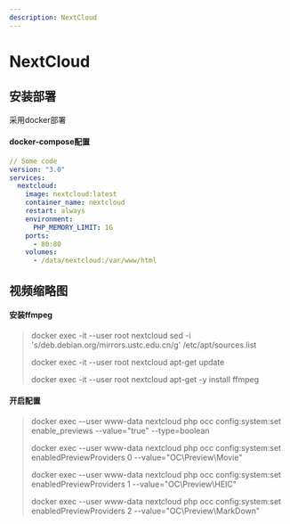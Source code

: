 ```yaml
---
description: NextCloud
---
```


# NextCloud

## 安装部署

采用docker部署

#### docker-compose配置

```yaml
// Some code
version: "3.0"
services:
  nextcloud:
    image: nextcloud:latest
    container_name: nextcloud
    restart: always
    environment:
      PHP_MEMORY_LIMIT: 1G
    ports:
      - 80:80
    volumes:
      - /data/nextcloud:/var/www/html
```

## 视频缩略图

#### 安装ffmpeg

> docker exec -it --user root nextcloud sed -i 's/deb.debian.org/mirrors.ustc.edu.cn/g' /etc/apt/sources.list
>
> docker exec -it --user root nextcloud apt-get update
>
> docker exec -it --user root nextcloud apt-get -y install ffmpeg

#### 开启配置

> docker exec --user www-data nextcloud php occ config:system:set enable\_previews --value="true" --type=boolean
>
> docker exec --user www-data nextcloud php occ config:system:set enabledPreviewProviders 0 --value="OC\Preview\Movie"
>
> docker exec --user www-data nextcloud php occ config:system:set enabledPreviewProviders 1 --value="OC\Preview\HEIC"
>
> docker exec --user www-data nextcloud php occ config:system:set enabledPreviewProviders 2 --value="OC\Preview\MarkDown"
